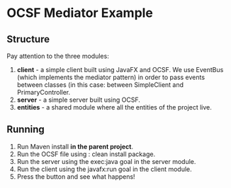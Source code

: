# OCSF Mediator Example

## Structure
Pay attention to the three modules:
1. **client** - a simple client built using JavaFX and OCSF. We use EventBus (which implements the mediator pattern) in order to pass events between classes (in this case: between SimpleClient and PrimaryController.
2. **server** - a simple server built using OCSF.
3. **entities** - a shared module where all the entities of the project live.

## Running
1. Run Maven install **in the parent project**.
2. Run the OCSF file using : clean install package.
3. Run the server using the exec:java goal in the server module.
4. Run the client using the javafx:run goal in the client module.
5. Press the button and see what happens!

